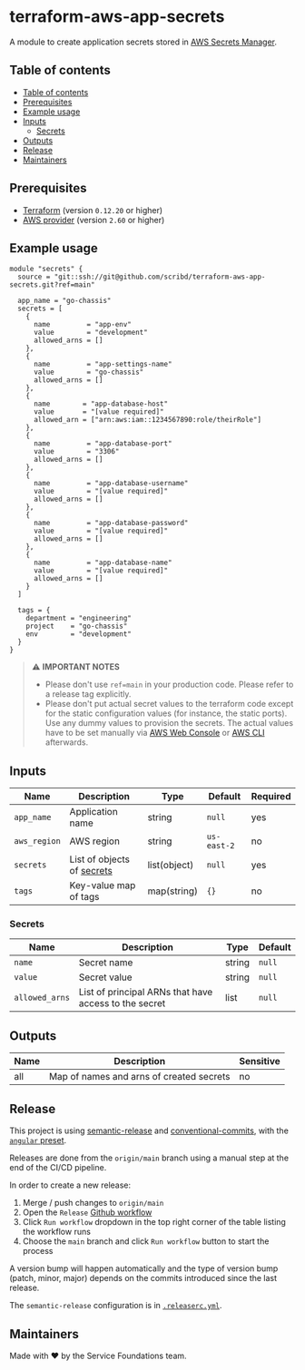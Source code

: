 # terraform-aws-app-secrets

A module to create application secrets stored in [AWS Secrets Manager](https://aws.amazon.com/secrets-manager/).

## Table of contents

* [Table of contents](#table-of-contents)
* [Prerequisites](#prerequisites)
* [Example usage](#example-usage)
* [Inputs](#inputs)
  * [Secrets](#secrets)
* [Outputs](#outputs)
* [Release](#release)
* [Maintainers](#maintainers)

## Prerequisites

* [Terraform](https://www.terraform.io/downloads.html) (version `0.12.20` or higher)
* [AWS provider](https://www.terraform.io/docs/providers/aws/) (version `2.60` or higher)

## Example usage

```hcl
module "secrets" {
  source = "git::ssh://git@github.com/scribd/terraform-aws-app-secrets.git?ref=main"

  app_name = "go-chassis"
  secrets = [
    {
      name         = "app-env"
      value        = "development"
      allowed_arns = []
    },
    {
      name         = "app-settings-name"
      value        = "go-chassis"
      allowed_arns = []
    },
    {
      name        = "app-database-host"
      value       = "[value required]"
      allowed_arn = ["arn:aws:iam::1234567890:role/theirRole"]
    },
    {
      name         = "app-database-port"
      value        = "3306"
      allowed_arns = []
    },
    {
      name         = "app-database-username"
      value        = "[value required]"
      allowed_arns = []
    },
    {
      name         = "app-database-password"
      value        = "[value required]"
      allowed_arns = []
    },
    {
      name         = "app-database-name"
      value        = "[value required]"
      allowed_arns = []
    }
  ]

  tags = {
    department = "engineering"
    project    = "go-chassis"
    env        = "development"
  }
}
```

> ⚠️ **IMPORTANT NOTES**
>
> * Please don't use `ref=main` in your production code. Please refer to a release tag explicitly.
> * Please don't put actual secret values to the terraform code except for the static configuration values (for instance, the static ports). Use any dummy values to provision the secrets. The actual values have to be set manually via [AWS Web Console](https://aws.amazon.com/secrets-manager/) or [AWS CLI](https://awscli.amazonaws.com/v2/documentation/api/latest/reference/secretsmanager/index.html) afterwards.

## Inputs

| Name         | Description                            | Type         | Default     | Required  |
| ------------ | -------------------------------------- | ------------ | ----------- | --------- |
| `app_name`   | Application name                       | string       | `null`      | yes       |
| `aws_region` | AWS region                             | string       | `us-east-2` | no        |
| `secrets`    | List of objects of [secrets](#secrets) | list(object) | `null`      | yes       |
| `tags`       | Key-value map of tags                  | map(string)  | `{}`        | no        |

### Secrets

| Name           | Description                                           | Type   | Default |
| -------------- | ----------------------------------------------------- | ------ | ------- |
| `name`         | Secret name                                           | string | `null`  |
| `value`        | Secret value                                          | string | `null`  |
| `allowed_arns` | List of principal ARNs that have access to the secret | list   | `null`  |

## Outputs

| Name | Description                              | Sensitive |
| ---- | ---------------------------------------- | --------- |
| all  | Map of names and arns of created secrets | no        |

## Release

This project is using [semantic-release](https://semantic-release.gitbook.io/semantic-release/)
and [conventional-commits](https://www.conventionalcommits.org/en/v1.0.0/),
with the [`angular` preset](https://github.com/conventional-changelog/conventional-changelog/tree/master/packages/conventional-changelog-angular).

Releases are done from the `origin/main` branch using a manual step at the end of the CI/CD pipeline.

In order to create a new release:

1. Merge / push changes to `origin/main`
2. Open the `Release` [Github workflow](https://github.com/scribd/terraform-aws-app-secrets/actions/workflows/release.yml)
3. Click `Run workflow` dropdown in the top right corner of the table listing the workflow runs
4. Choose the `main` branch and click `Run workflow` button to start the process

A version bump will happen automatically and the type of version bump
(patch, minor, major) depends on the commits introduced since the last release.

The `semantic-release` configuration is in [`.releaserc.yml`](https://github.com/scribd/terraform-aws-app-secrets/blob/main/.releaserc.yml).

## Maintainers

Made with ❤️ by the Service Foundations team.
